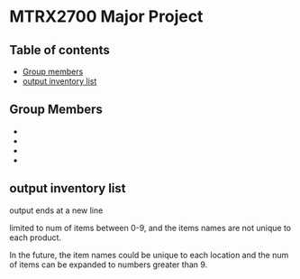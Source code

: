 # MTRX2700 Major Project

## Table of contents
- [Group members](#group-members)
- [output inventory list](#output-inventory-list)



## Group Members
- 
- 
- 
- 


## output inventory list
output ends at a new line

limited to num of items between 0-9, and the items names are not unique to each product.


In the future, the item names could be unique to each location and the num of items can be expanded to numbers greater than 9. 
